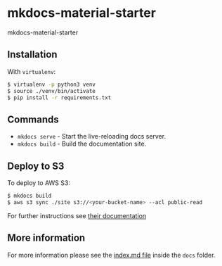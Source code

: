 # mkdocs-material-starter

mkdocs-material-starter

## Installation

With `virtualenv`:

```bash
$ virtualenv -p python3 venv
$ source ./venv/bin/activate
$ pip install -r requirements.txt
```

## Commands

* `mkdocs serve` - Start the live-reloading docs server.
* `mkdocs build` - Build the documentation site.

## Deploy to S3

To deploy to AWS S3:

```bash
$ mkdocs build
$ aws s3 sync ./site s3://<your-bucket-name> --acl public-read
```

For further instructions see [their documentation](https://docs.aws.amazon.com/AmazonS3/latest/userguide/WebsiteHosting.html)

## More information

For more information please see the [index.md file](docs/index.md) inside
the `docs` folder.
